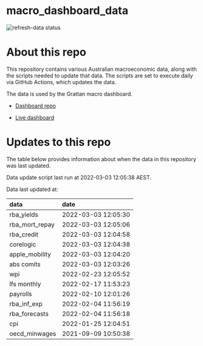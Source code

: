 
<!-- README.md is generated from README.Rmd. Please edit that file -->

# macro\_dashboard\_data

<!-- badges: start -->

![refresh-data
status](https://github.com/grattan/macro_dashboard_data/workflows/refresh-data/badge.svg)

<!-- badges: end -->

# About this repo

This repository contains various Australian macroeconomic data, along
with the scripts needed to update that data. The scripts are set to
execute daily via GitHub Actions, which updates the data.

The data is used by the Grattan macro dashboard.

  - [Dashboard repo](https://github.com/grattan/macrodashboard)

  - [Live dashboard](https://mattcowgill.shinyapps.io/macrodashboard/)

# Updates to this repo

The table below provides information about when the data in this
repository was last updated.

Data update script last run at 2022-03-03 12:05:38 AEST.

Data last updated at:

| data             | date                |
| :--------------- | :------------------ |
| rba\_yields      | 2022-03-03 12:05:30 |
| rba\_mort\_repay | 2022-03-03 12:05:06 |
| rba\_credit      | 2022-03-03 12:04:58 |
| corelogic        | 2022-03-03 12:04:38 |
| apple\_mobility  | 2022-03-03 12:04:20 |
| abs comits       | 2022-03-03 12:03:26 |
| wpi              | 2022-02-23 12:05:52 |
| lfs monthly      | 2022-02-17 11:53:23 |
| payrolls         | 2022-02-10 12:01:26 |
| rba\_inf\_exp    | 2022-02-04 11:56:19 |
| rba\_forecasts   | 2022-02-04 11:56:18 |
| cpi              | 2022-01-25 12:04:51 |
| oecd\_minwages   | 2021-09-09 10:50:38 |
